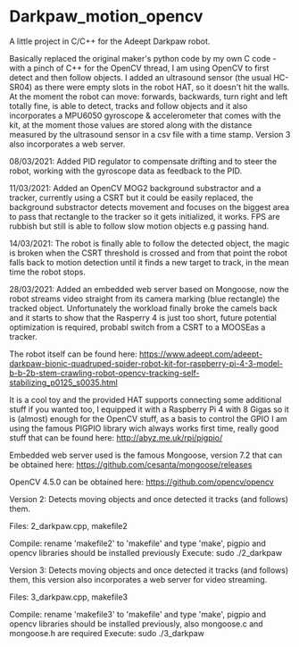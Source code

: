 # Darkpaw_motion_opencv
A little project in C/C++ for the Adeept Darkpaw robot.

Basically replaced the original maker's python code by my own C code -with a pinch of C++ for the OpenCV thread, I am using OpenCV to first detect and then follow objects. I added an ultrasound sensor (the usual HC-SR04) as there were empty slots in the robot HAT, so it doesn't hit the walls. At the moment the robot can move: forwards, backwards, turn right and left totally fine, is able to detect, tracks and follow objects and it also incorporates a MPU6050 gyroscope & accelerometer that comes with the kit, at the moment those values are stored along with the distance measured by the ultrasound sensor in a csv file with a time stamp. Version 3 also incorporates a web server.

08/03/2021: Added PID regulator to compensate drifting and to steer the robot, working with the gyroscope data as feedback to the PID. 

11/03/2021: Added an OpenCV MOG2 background substractor and a tracker, currently using a CSRT but it could be easily replaced, the background substractor detects movement and focuses on the biggest area to pass that rectangle to the tracker so it gets initialized, it works. FPS are rubbish but still is able to follow slow motion objects e.g passing hand.

14/03/2021: The robot is finally able to follow the detected object, the magic is broken when the CSRT threshold is crossed and from that point the robot falls back to motion detection until it finds a new target to track, in the mean time the robot stops.

28/03/2021: Added an embedded web server based on Mongoose, now the robot streams video straight from its camera marking (blue rectangle) the tracked object. Unfortunately the workload finally broke the camels back and it starts to show that the Rasperry 4 is just too short, future potential optimization is required, probabl switch from a CSRT to a MOOSEas a tracker.

The robot itself can be found here: https://www.adeept.com/adeept-darkpaw-bionic-quadruped-spider-robot-kit-for-raspberry-pi-4-3-model-b-b-2b-stem-crawling-robot-opencv-tracking-self-stabilizing_p0125_s0035.html

It is a cool toy and the provided HAT supports connecting some additional stuff if you wanted too, I equipped it with a Raspberry Pi 4 with 8 Gigas so it is (almost) enough for the OpenCV stuff, as a basis to control the GPIO I am using the famous PIGPIO library wich always works first time, really good stuff that can be found here: http://abyz.me.uk/rpi/pigpio/

Embedded web server used is the famous Mongoose, version 7.2 that can be obtained here: https://github.com/cesanta/mongoose/releases

OpenCV 4.5.0 can be obtained here: https://github.com/opencv/opencv

Version 2: Detects moving objects and once detected it tracks (and follows) them.
  
  Files: 2_darkpaw.cpp, makefile2
  
  Compile: rename 'makefile2' to 'makefile' and type 'make', pigpio and opencv libraries should be installed previously
  Execute: sudo ./2_darkpaw

Version 3: Detects moving objects and once detected it tracks (and follows) them, this version also incorporates a web server for video streaming.
  
  Files: 3_darkpaw.cpp, makefile3
  
  Compile: rename 'makefile3' to 'makefile' and type 'make', pigpio and opencv libraries should be installed previously, also mongoose.c and mongoose.h are     required 
  Execute: sudo ./3_darkpaw

